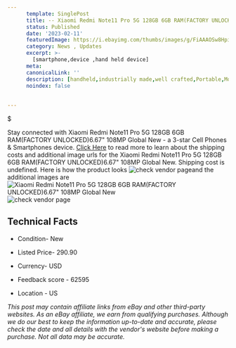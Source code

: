 ```yaml
---
      template: SinglePost
      title: -- Xiaomi Redmi Note11 Pro 5G 128GB 6GB RAM(FACTORY UNLOCKED)6.67" 108MP Global New
      status: Published
      date: '2023-02-11'
      featuredImage: https://i.ebayimg.com/thumbs/images/g/FiAAAOSw8HpiaDnt/s-l225.jpg
      category: News , Updates
      excerpt: >-
        [smartphone,device ,hand held device]
      meta:
      canonicalLink: ''
      description: [handheld,industrially made,well crafted,Portable,Mobile,Compact,Convenient,Lightweight,Maneuverable,Man-portable,Miniature,Carriable,Hand-held,Light,Holdable,Transportable,Mobile device,Pocket-sized,On-the-go,Wireless,Cordless,Compact size,Convenient size, smartphone,device ,hand held device]
      noindex: false
      
        
---
```

$

Stay connected with Xiaomi Redmi Note11 Pro 5G 128GB 6GB RAM(FACTORY UNLOCKED)6.67" 108MP Global New - a 3-star Cell Phones & Smartphones device. [Click Here](https://www.ebay.com/itm/134424809506?hash=item1f4c57d022%3Ag%3AFiAAAOSw8HpiaDnt&amdata=enc%3AAQAHAAAA4LU4i3WO6U7%2BVYt1JW9I2KIwYoA8m6N7L%2F7FO0hnC5RS7b4QhnYsvMEl%2Bqrg8uiWUDejD%2F2tajyjlLn9066CqNaZAONX2GJNwRtwUpS%2BYsDZkop81%2B6c7XOghOs2H9atB%2Ftat7N46zCjv5Pt5LbMb9UXCJrERERcas5xhh9qwihXpor%2FmQIAH5pTC4C%2BNIXeQtYLJrWRp9kDSj38cwMWgm8dgIxtuiSZt4kOhDxSAt0e6KPZaw%2FxZJHlvIlDKrta7dgwh6Ldxar7sU2jwu1ObaVmRmcb7lsgB614MFjjvKEq&mkevt=1&mkcid=1&mkrid=711-53200-19255-0&campid=%253CePNCampaignId%253E&customid=%253CreferenceId%253E&toolid=10049) to read more to learn about the shipping costs and additional image urls for the Xiaomi Redmi Note11 Pro 5G 128GB 6GB RAM(FACTORY UNLOCKED)6.67" 108MP Global New. Shipping cost is undefined. Here is how the product looks ![check vendor page](https://i.ebayimg.com/thumbs/images/g/FiAAAOSw8HpiaDnt/s-l225.jpg)and the additional images are![Xiaomi Redmi Note11 Pro 5G 128GB 6GB RAM(FACTORY UNLOCKED)6.67" 108MP Global New](https://i.ebayimg.com/images/g/FiAAAOSw8HpiaDnt/s-l500.jpg)![check vendor page]()



 ## Technical Facts 



     
      

 - Condition- New 


      

 - Listed Price- 290.90 


      

 - Currency- USD 


      

 - Feedback score - 62595 


      

 - Location - US 


      
      

 *_This post may contain affiliate links from eBay and other third-party websites. As an eBay affiliate, we earn from qualifying purchases. Although we do our best to keep the information up-to-date and accurate, please check the date and all details with the vendor's website before making a purchase. Not all data may be accurate._*






